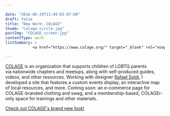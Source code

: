 ```yaml
---

date: "2016-06-29T11:49:03-07:00"
draft: false
title: "New Work: COLAGE"
thumb: "colage-circle.jpg"
postImg: "COLAGE_screen.jpg"
contentType: work
listSummary: >
            <a href="https://www.colage.org/" target="_blank" rel="noopener noreferrer">COLAGE</a> is an organization that supports children of LGBTQ parents via nationwide chapters and meetups, along with self-produced guides, videos, and other resources. Working with designer <a href="http://www.rafaelsoldi.com/" target="_blank" rel="noopener noreferrer">Rafael Soldi</a>, I developed a site ...

---
```


<a href="https://www.colage.org/" target="_blank" rel="noopener noreferrer">COLAGE</a> is an organization that supports children of LGBTQ parents via nationwide chapters and meetups, along with self-produced guides, videos, and other resources. Working with designer <a href="http://www.rafaelsoldi.com/" target="_blank" rel="noopener noreferrer">Rafael Soldi</a>, I developed a site that features a custom events display, an interactive map of local resources, and more. Coming soon: an e-commerce page for COLAGE-branded clothing and swag, and a membership-based, COLAGEr-only space for trainings and other materials.

<a href="https://www.colage.org/" target="_blank" rel="noopener noreferrer">Check out COLAGE's brand new look!</a>